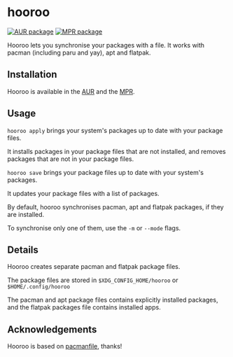 # hooroo

[![AUR package](https://repology.org/badge/version-for-repo/aur/hooroo.svg)](https://aur.archlinux.org/packages/hooroo)
[![MPR package](https://repology.org/badge/version-for-repo/mpr/hooroo.svg)](https://mpr.makedeb.org/packages/hooroo)

Hooroo lets you synchronise your packages with a file.
It works with pacman (including paru and yay), apt and flatpak.

## Installation
Hooroo is available in the [AUR](https://aur.archlinux.org/packages/hooroo) and the [MPR](https://mpr.makedeb.org/packages/hooroo).

## Usage
`hooroo apply` brings your system's packages up to date with your package files.

It installs packages in your package files that are not installed, and removes packages that are not in your package files.

`hooroo save` brings your package files up to date with your system's packages.

It updates your package files with a list of packages.

By default, hooroo synchronises pacman, apt and flatpak packages, if they are installed.

To synchronise only one of them, use the `-m` or `--mode` flags.

## Details
Hooroo creates separate pacman and flatpak package files.

The package files are stored in `$XDG_CONFIG_HOME/hooroo` or `$HOME/.config/hooroo`

The pacman and apt package files contains explicitly installed packages, and the flatpak packages file contains installed apps.

## Acknowledgements
Hooroo is based on [pacmanfile](https://github.com/cloudlena/pacmanfile), thanks!
